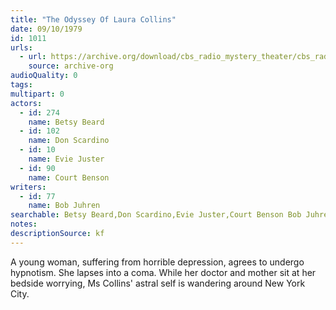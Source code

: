 ```yaml
---
title: "The Odyssey Of Laura Collins"
date: 09/10/1979
id: 1011
urls: 
  - url: https://archive.org/download/cbs_radio_mystery_theater/cbs_radio_mystery_theater-1001-1050.zip/cbs_radio_mystery_theater-1001-1050%2Fcbsrmt_1011_the_odyssey_of_laura_collins.mp3
    source: archive-org
audioQuality: 0
tags: 
multipart: 0
actors:  
  - id: 274
    name: Betsy Beard  
  - id: 102
    name: Don Scardino  
  - id: 10
    name: Evie Juster  
  - id: 90
    name: Court Benson
writers:  
  - id: 77
    name: Bob Juhren
searchable: Betsy Beard,Don Scardino,Evie Juster,Court Benson Bob Juhren
notes: 
descriptionSource: kf
---
```

A young woman, suffering from horrible depression, agrees to undergo hypnotism. She lapses into a coma. While her doctor and mother sit at her bedside worrying, Ms Collins' astral self is wandering around New York City.
